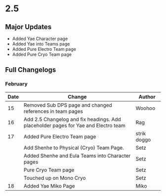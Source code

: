 # 2.5

## Major Updates

* Added Yae Character page
* Added Yae into Teams page
* Added Pure Electro Team page
* Added Pure Cryo Team page

## Full Changelogs

### February

| Date | Change                                                                             | Author      |
| ---- | ---------------------------------------------------------------------------------- | ----------- |
| 15   | Removed Sub DPS page and changed references in team pages                          | Woohoo      |
| 16   | Add 2.5 Changelog and fix headings. Add placeholder pages for Yae and Electro team | Rag         |
| 17   | Added Pure Electro Team page                                                       | strik doggo |
|      | Add Shenhe to Physical (Cryo) Team Page.                                           | Setz        |
|      | Added Shenhe and Eula Teams into Character pages                                   | Setz        |
|      | Pure Cryo Team page                                                                | Setz        |
|      | Touched up on Mono Cryo                                                            | Setz        |
| 18   | Added Yae Miko Page                                                                | Miko        |
